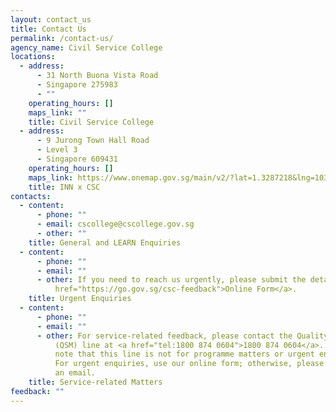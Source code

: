 ```yaml
---
layout: contact_us
title: Contact Us
permalink: /contact-us/
agency_name: Civil Service College
locations:
  - address:
      - 31 North Buona Vista Road
      - Singapore 275983
      - ""
    operating_hours: []
    maps_link: ""
    title: Civil Service College
  - address:
      - 9 Jurong Town Hall Road
      - Level 3
      - Singapore 609431
    operating_hours: []
    maps_link: https://www.onemap.gov.sg/main/v2/?lat=1.3287218&lng=103.7419323
    title: INN x CSC
contacts:
  - content:
      - phone: ""
      - email: cscollege@cscollege.gov.sg
      - other: ""
    title: General and LEARN Enquiries
  - content:
      - phone: ""
      - email: ""
      - other: If you need to reach us urgently, please submit the details using this <a
          href="https://go.gov.sg/csc-feedback">Online Form</a>.
    title: Urgent Enquiries
  - content:
      - phone: ""
      - email: ""
      - other: For service-related feedback, please contact the Quality Service Manager
          (QSM) line at <a href="tel:1800 874 0604">1800 874 0604</a>. Please
          note that this line is not for programme matters or urgent enquiries.
          For urgent enquiries, use our online form; otherwise, please send us
          an email.
    title: Service-related Matters
feedback: ""
---
```

